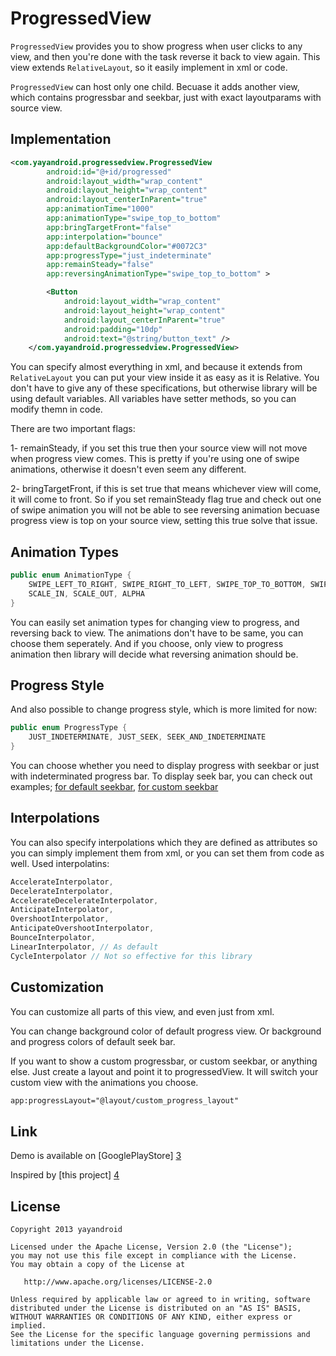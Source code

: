 ProgressedView
==============

`ProgressedView` provides you to show progress when user clicks to any view, and then you're done with the task reverse it back to view again. This view extends `RelativeLayout`, so it easily implement in xml or code. 

`ProgressedView` can host only one child. Becuase it adds another view, which contains progressbar and seekbar, just with exact layoutparams with source view. 

Implementation
--------------

```xml
<com.yayandroid.progressedview.ProgressedView
        android:id="@+id/progressed"
        android:layout_width="wrap_content"
        android:layout_height="wrap_content"
        android:layout_centerInParent="true"
        app:animationTime="1000"
        app:animationType="swipe_top_to_bottom"
        app:bringTargetFront="false"
        app:interpolation="bounce"
        app:defaultBackgroundColor="#0072C3"
        app:progressType="just_indeterminate"
        app:remainSteady="false"
        app:reversingAnimationType="swipe_top_to_bottom" >

        <Button
            android:layout_width="wrap_content"
            android:layout_height="wrap_content"
            android:layout_centerInParent="true"
            android:padding="10dp"
            android:text="@string/button_text" />
    </com.yayandroid.progressedview.ProgressedView>
```

You can specify almost everything in xml, and because it extends from `RelativeLayout` you can put your view inside it as easy as it is Relative. You don't have to give any of these specifications, but otherwise library will be using default variables. All variables have setter methods, so you can modify themn in code.

There are two important flags:

1- remainSteady, if you set this true then your source view will not move when progress view comes. This is pretty if you're using one of swipe animations, otherwise it doesn't even seem any different.

2- bringTargetFront, if this is set true that means whichever view will come, it will come to front. So if you set remainSteady flag true and check out one of swipe animation you will not be able to see reversing animation becuase progress view is top on your source view, setting this true solve that issue. 

Animation Types
---------------

```java
public enum AnimationType {
  	SWIPE_LEFT_TO_RIGHT, SWIPE_RIGHT_TO_LEFT, SWIPE_TOP_TO_BOTTOM, SWIPE_BOTTOM_TO_TOP, 
    SCALE_IN, SCALE_OUT, ALPHA
}
```

You can easily set animation types for changing view to progress, and reversing back to view. The animations don't have to be same, you can choose them seperately. And if you choose, only view to progress animation then library will decide what reversing animation should be.

Progress Style
--------------

And also possible to change progress style, which is more limited for now:

```java
public enum ProgressType {
  	JUST_INDETERMINATE, JUST_SEEK, SEEK_AND_INDETERMINATE
}
```

You can choose whether you need to display progress with seekbar or just with indeterminated progress bar. To display seek bar, you can check out examples;
[for default seekbar][1], 
[for custom seekbar][2]

Interpolations
--------------

You can also specify interpolations which they are defined as attributes so you can simply implement them from xml, or you can set them from code as well. Used interpolatins:

```java
AccelerateInterpolator, 
DecelerateInterpolator, 
AccelerateDecelerateInterpolator, 
AnticipateInterpolator, 
OvershootInterpolator, 
AnticipateOvershootInterpolator, 
BounceInterpolator, 
LinearInterpolator, // As default 
CycleInterpolator // Not so effective for this library
```

Customization
-------------

You can customize all parts of this view, and even just from xml. 

You can change background color of default progress view. Or background and progress colors of default seek bar. 

If you want to show a custom progressbar, or custom seekbar, or anything else. Just create a layout and point it to progressedView. It will switch your custom view with the animations you choose. 

```xml
app:progressLayout="@layout/custom_progress_layout"
```

Link
----
Demo is available on [GooglePlayStore] [3]

Inspired by [this project] [4]

License
-----------

    Copyright 2013 yayandroid

    Licensed under the Apache License, Version 2.0 (the "License");
    you may not use this file except in compliance with the License.
    You may obtain a copy of the License at

       http://www.apache.org/licenses/LICENSE-2.0

    Unless required by applicable law or agreed to in writing, software
    distributed under the License is distributed on an "AS IS" BASIS,
    WITHOUT WARRANTIES OR CONDITIONS OF ANY KIND, either express or implied.
    See the License for the specific language governing permissions and
    limitations under the License.


[1]: https://github.com/yayaa/ProgressedView/blob/master/ProgressedView_Sample/src/com/yayandroid/progressedview/SeekUpdateActivity.java

[2]: https://github.com/yayaa/ProgressedView/blob/master/ProgressedView_Sample/src/com/yayandroid/progressedview/CustomSeekActivity.java

[3]: https://play.google.com/store/apps/details?id=com.yayandroid.progressedview

[4]: http://lab.hakim.se/ladda/
